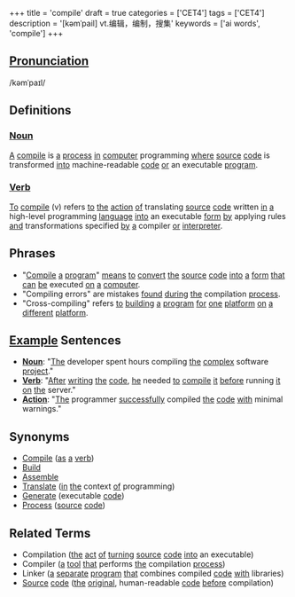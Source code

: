 +++
title = 'compile'
draft = true
categories = ['CET4']
tags = ['CET4']
description = '[kəmˈpail] vt.编辑，编制，搜集'
keywords = ['ai words', 'compile']
+++

## [Pronunciation](/en/post/pronunciation/)
/kəmˈpaɪl/

## Definitions
### [Noun](/en/post/noun/)
[A](/en/post/a/) [compile](/en/post/compile/) is [a](/en/post/a/) [process](/en/post/process/) [in](/en/post/in/) [computer](/en/post/computer/) programming [where](/en/post/where/) [source](/en/post/source/) [code](/en/post/code/) is transformed [into](/en/post/into/) machine-readable [code](/en/post/code/) [or](/en/post/or/) an executable [program](/en/post/program/).

### [Verb](/en/post/verb/)
[To](/en/post/to/) [compile](/en/post/compile/) (v) refers [to](/en/post/to/) [the](/en/post/the/) [action](/en/post/action/) [of](/en/post/of/) translating [source](/en/post/source/) [code](/en/post/code/) written [in](/en/post/in/) [a](/en/post/a/) high-level programming [language](/en/post/language/) [into](/en/post/into/) an executable [form](/en/post/form/) [by](/en/post/by/) applying rules [and](/en/post/and/) transformations specified [by](/en/post/by/) [a](/en/post/a/) compiler [or](/en/post/or/) [interpreter](/en/post/interpreter/).

## Phrases
- "[Compile](/en/post/compile/) [a](/en/post/a/) [program](/en/post/program/)" [means](/en/post/means/) [to](/en/post/to/) [convert](/en/post/convert/) [the](/en/post/the/) [source](/en/post/source/) [code](/en/post/code/) [into](/en/post/into/) [a](/en/post/a/) [form](/en/post/form/) [that](/en/post/that/) [can](/en/post/can/) [be](/en/post/be/) executed [on](/en/post/on/) [a](/en/post/a/) [computer](/en/post/computer/).
- "Compiling errors" are mistakes [found](/en/post/found/) [during](/en/post/during/) [the](/en/post/the/) compilation [process](/en/post/process/).
- "Cross-compiling" refers [to](/en/post/to/) [building](/en/post/building/) [a](/en/post/a/) [program](/en/post/program/) [for](/en/post/for/) [one](/en/post/one/) [platform](/en/post/platform/) [on](/en/post/on/) [a](/en/post/a/) [different](/en/post/different/) [platform](/en/post/platform/).

## [Example](/en/post/example/) Sentences
- **[Noun](/en/post/noun/)**: "[The](/en/post/the/) developer spent hours compiling [the](/en/post/the/) [complex](/en/post/complex/) software [project](/en/post/project/)."
- **[Verb](/en/post/verb/)**: "[After](/en/post/after/) [writing](/en/post/writing/) [the](/en/post/the/) [code](/en/post/code/), [he](/en/post/he/) needed [to](/en/post/to/) [compile](/en/post/compile/) [it](/en/post/it/) [before](/en/post/before/) running [it](/en/post/it/) [on](/en/post/on/) [the](/en/post/the/) server."
- **[Action](/en/post/action/)**: "[The](/en/post/the/) programmer [successfully](/en/post/successfully/) compiled [the](/en/post/the/) [code](/en/post/code/) [with](/en/post/with/) minimal warnings."

## Synonyms
- [Compile](/en/post/compile/) ([as](/en/post/as/) [a](/en/post/a/) [verb](/en/post/verb/))
- [Build](/en/post/build/)
- [Assemble](/en/post/assemble/)
- [Translate](/en/post/translate/) ([in](/en/post/in/) [the](/en/post/the/) context [of](/en/post/of/) programming)
- [Generate](/en/post/generate/) (executable [code](/en/post/code/))
- [Process](/en/post/process/) ([source](/en/post/source/) [code](/en/post/code/))

## Related Terms
- Compilation ([the](/en/post/the/) [act](/en/post/act/) [of](/en/post/of/) [turning](/en/post/turning/) [source](/en/post/source/) [code](/en/post/code/) [into](/en/post/into/) an executable)
- Compiler ([a](/en/post/a/) [tool](/en/post/tool/) [that](/en/post/that/) performs [the](/en/post/the/) compilation [process](/en/post/process/))
- Linker ([a](/en/post/a/) [separate](/en/post/separate/) [program](/en/post/program/) [that](/en/post/that/) combines compiled [code](/en/post/code/) [with](/en/post/with/) libraries)
- [Source](/en/post/source/) [code](/en/post/code/) ([the](/en/post/the/) [original](/en/post/original/), human-readable [code](/en/post/code/) [before](/en/post/before/) compilation)
